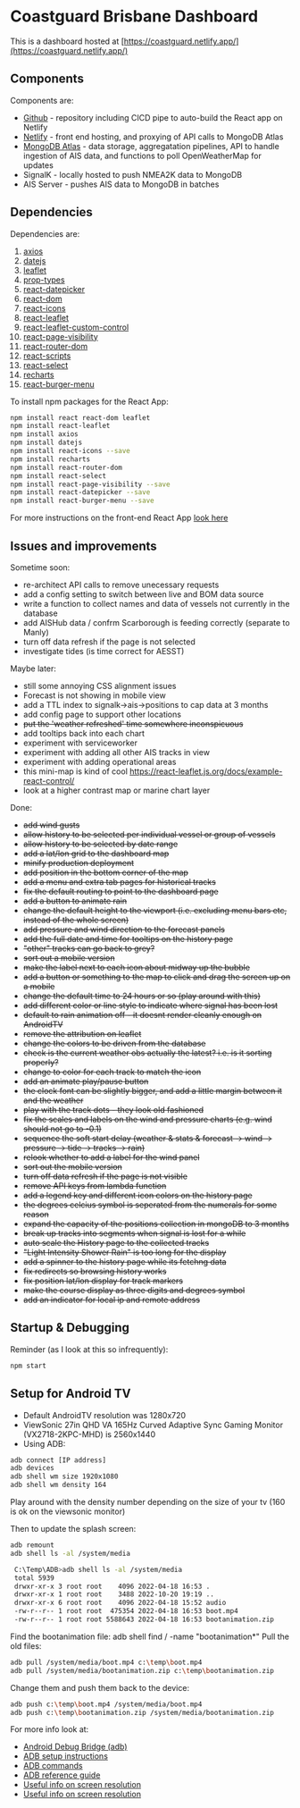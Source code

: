 # Coastguard Brisbane Dashboard

This is a dashboard hosted at [https://coastguard.netlify.app/](https://coastguard.netlify.app/)

## Components

Components are:

- [Github](https://github.com/plainolddave/coastguard) - repository including CICD pipe to auto-build the React app on Netlify
- [Netlify](https://app.netlify.com/sites/coastguard/overview) - front end hosting, and proxying of API calls to MongoDB Atlas
- [MongoDB Atlas](https://cloud.mongodb.com/v2/631ba89895f2d85906fa7fa3#clusters) - data storage, aggregatation pipelines, API to handle ingestion of AIS data, and functions to poll OpenWeatherMap for updates
- SignalK - locally hosted to push NMEA2K data to MongoDB
- AIS Server - pushes AIS data to MongoDB in batches

## Dependencies

Dependencies are:

1. [axios](https://www.npmjs.com/package/axios)
2. [datejs](https://day.js.org/)
3. [leaflet](https://leafletjs.com/)
4. [prop-types](https://www.npmjs.com/package/prop-types)
5. [react-datepicker](https://reactdatepicker.com/)
6. [react-dom](https://reactjs.org/docs/react-dom.html)
7. [react-icons](https://react-icons.github.io/react-icons/)
8. [react-leaflet](https://react-leaflet.js.org/docs/start-installation/)
9. [react-leaflet-custom-control](https://www.npmjs.com/package/react-leaflet-custom-control)
10. [react-page-visibility](https://www.npmjs.com/package/react-page-visibility)
11. [react-router-dom](https://reactrouter.com/)
12. [react-scripts](https://www.npmjs.com/package/react-scripts)
13. [react-select](https://react-select.com/)
14. [recharts](https://recharts.org/en-US)
15. [react-burger-menu](https://www.npmjs.com/package/react-burger-menu)

To install npm packages for the React App:

```bash
npm install react react-dom leaflet
npm install react-leaflet
npm install axios
npm install datejs
npm install react-icons --save
npm install recharts
npm install react-router-dom
npm install react-select
npm install react-page-visibility --save 
npm install react-datepicker --save
npm install react-burger-menu --save
```

For more instructions on the front-end React App [look here](Netlify_Instructions.md)  

## Issues and improvements

Sometime soon:

- re-architect API calls to remove unecessary requests
- add a config setting to switch between live and BOM data source
- write a function to collect names and data of vessels not currently in the database
- add AISHub data / confrm Scarborough is feeding correctly (separate to Manly)
- turn off data refresh if the page is not selected
- investigate tides (is time correct for AESST)

Maybe later:

- still some annoying CSS alignment issues
- Forecast is not showing in mobile view
- add a TTL index to signalk->ais->positions to cap data at 3 months
- add config page to support other locations
- ~~put the 'weather refreshed' time somewhere inconspicuous~~
- add tooltips back into each chart
- experiment with serviceworker
- experiment with adding all other AIS tracks in view
- experiment with adding operational areas
- this mini-map is kind of cool <https://react-leaflet.js.org/docs/example-react-control/>
- look at a higher contrast map or marine chart layer

Done:

- ~~add wind gusts~~
- ~~allow history to be selected per individual vessel or group of vessels~~
- ~~allow history to be selected by date range~~
- ~~add a lat/lon grid to the dashboard map~~
- ~~minify production deployment~~
- ~~add position in the bottom corner of the map~~
- ~~add a menu and extra tab pages for historical tracks~~
- ~~fix the default routing to point to the dashboard page~~
- ~~add a button to animate rain~~
- ~~change the default height to the viewport (i.e. excluding menu bars etc, instead of the whole screen)~~
- ~~add pressure and wind direction to the forecast panels~~
- ~~add the full date and time for tooltips on the history page~~
- ~~"other" tracks can go back to grey?~~
- ~~sort out a mobile version~~
- ~~make the label next to each icon about midway up the bubble~~
- ~~add a button or something to the map to click and drag the screen up on a mobile~~
- ~~change the default time to 24 hours or so (play around with this)~~
- ~~add different color or line style to indicate where signal has been lost~~
- ~~default to rain animation off - it doesnt render cleanly enough on AndroidTV~~
- ~~remove the attribution on leaflet~~
- ~~change the colors to be driven from the database~~
- ~~check is the current weather obs actually the latest? i.e. is it sorting properly?~~
- ~~change to color for each track to match the icon~~
- ~~add an animate play/pause button~~
- ~~the clock font can be slightly bigger, and add a little margin between it and the weather~~
- ~~play with the track dots - they look old fashioned~~
- ~~fix the scales and labels on the wind and pressure charts (e.g. wind should not go to -0.1)~~
- ~~sequence the soft start delay (weather & stats & forecast -> wind -> pressure -> tide -> tracks -> rain)~~
- ~~relook whether to add a label for the wind panel~~
- ~~sort out the mobile version~~
- ~~turn off data refresh if the page is not visible~~
- ~~remove API keys from lambda function~~
- ~~add a legend key and different icon colors on the history page~~
- ~~the degrees celcius symbol is seperated from the numerals for some reason~~
- ~~expand the capacity of the positions collection in mongoDB to 3 months~~
- ~~break up tracks into segments when signal is lost for a while~~
- ~~auto scale the History page to the collected tracks~~
- ~~"Light Intensity Shower Rain" is too long for the display~~
- ~~add a spinner to the history page while its fetchng data~~
- ~~fix redirects so browsing history works~~
- ~~fix position lat/lon display for track markers~~
- ~~make the course display as three digits and degrees symbol~~
- ~~add an indicator for local ip and remote address~~

## Startup & Debugging

Reminder (as I look at this so infrequently):

```bash
npm start
```

## Setup for Android TV

- Default AndroidTV resolution was 1280x720
- ViewSonic 27in QHD VA 165Hz Curved Adaptive Sync Gaming Monitor (VX2718-2KPC-MHD) is 2560x1440
- Using ADB:

```bash
adb connect [IP address]
adb devices
adb shell wm size 1920x1080
adb shell wm density 164
```

Play around with the density number depending on the size of your tv (160 is ok on the viewsonic monitor)

Then to update the splash screen:

```bash
adb remount
adb shell ls -al /system/media

 C:\Temp\ADB>adb shell ls -al /system/media
 total 5939
 drwxr-xr-x 3 root root    4096 2022-04-18 16:53 .
 drwxr-xr-x 1 root root    3488 2022-10-20 19:19 ..
 drwxr-xr-x 6 root root    4096 2022-04-18 15:52 audio
 -rw-r--r-- 1 root root  475354 2022-04-18 16:53 boot.mp4
 -rw-r--r-- 1 root root 5588643 2022-04-18 16:53 bootanimation.zip
```

Find the bootanimation file:
adb shell find / -name "bootanimation*"
Pull the old files:

```bash
adb pull /system/media/boot.mp4 c:\temp\boot.mp4
adb pull /system/media/bootanimation.zip c:\temp\bootanimation.zip
```

Change them and push them back to the device:

```bash
adb push c:\temp\boot.mp4 /system/media/boot.mp4 
adb push c:\temp\bootanimation.zip /system/media/bootanimation.zip 
```

For more info look at:

- [Android Debug Bridge (adb)](https://github.com/K3V1991/ADB-and-FastbootPlusPlus)
- [ADB setup instructions](https://www.makeuseof.com/how-to-use-adb-on-android-tv/)
- [ADB commands](https://devhints.io/adb)
- [ADB reference guide](https://developer.android.com/studio/command-line/adb)
- [Useful info on screen resolution](https://www.reddit.com/r/AndroidTV/comments/rmqsvq/so_i_have_a_4k_android_tv_but_when_checking_stats/)
- [Useful info on screen resolution](https://www.reddit.com/r/AndroidTV/comments/rmqsvq/so_i_have_a_4k_android_tv_but_when_checking_stats/)
